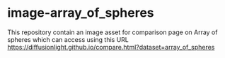 # image-array_of_spheres
This repository contain an image asset for comparison page on Array of spheres which can access using this URL https://diffusionlight.github.io/compare.html?dataset=array_of_spheres


